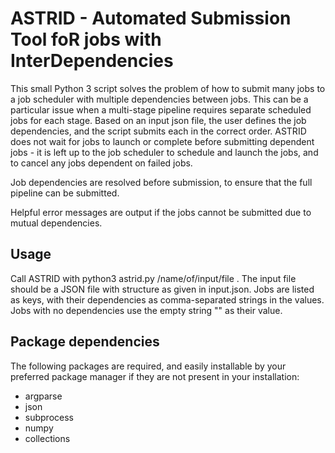 # ASTRID - Automated Submission Tool foR jobs with InterDependencies

This small Python 3 script solves the problem of how to submit many jobs to a job scheduler with multiple dependencies 
between jobs. This can be a particular issue when a multi-stage pipeline requires separate scheduled jobs for each stage.
Based on an input json file, the user defines the job dependencies, and the script submits each in the correct order. 
ASTRID does not wait for jobs to launch or complete before submitting dependent jobs - it is left up to the job scheduler 
to schedule and launch the jobs, and to cancel any jobs dependent on failed jobs. 

Job dependencies are resolved before submission, to ensure that the full pipeline can be submitted.

Helpful error messages are output if the jobs cannot be submitted due to mutual dependencies.

## Usage

Call ASTRID with python3 astrid.py /name/of/input/file . The input file should be a JSON file with structure as given in 
input.json. Jobs are listed as keys, with their dependencies as comma-separated strings in the values. Jobs with no 
dependencies use the empty string "" as their value.

## Package dependencies

The following packages are required, and easily installable by your preferred package manager if they are not present 
in your installation: 
* argparse 
* json
* subprocess 
* numpy
* collections
 
